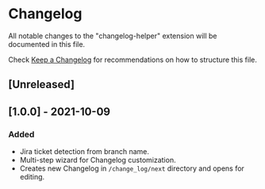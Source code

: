 # Changelog

All notable changes to the "changelog-helper" extension will be documented in this file.

Check [Keep a Changelog](http://keepachangelog.com/) for recommendations on how to structure this file.

## [Unreleased]

## [1.0.0] - 2021-10-09
### Added
- Jira ticket detection from branch name.
- Multi-step wizard for Changelog customization.
- Creates new Changelog in `/change_log/next` directory and opens for editing.
